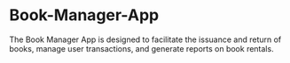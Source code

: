 # Book-Manager-App
The Book Manager App is designed to facilitate the issuance and return of books, manage user transactions, and generate reports on book rentals.
